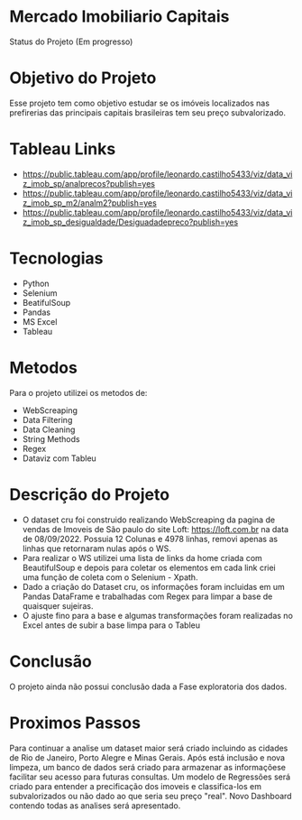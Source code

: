 # Mercado Imobiliario Capitais

  Status do Projeto (Em progresso)

# Objetivo do Projeto

  Esse projeto tem como objetivo estudar se os imóveis localizados nas prefirerias das principais capitais brasileiras tem seu preço subvalorizado.
  
# Tableau Links

- https://public.tableau.com/app/profile/leonardo.castilho5433/viz/data_viz_imob_sp/analprecos?publish=yes
- https://public.tableau.com/app/profile/leonardo.castilho5433/viz/data_viz_imob_sp_m2/analm2?publish=yes
- https://public.tableau.com/app/profile/leonardo.castilho5433/viz/data_viz_imob_sp_desigualdade/Desiguadadepreco?publish=yes  
  
# Tecnologias 

  - Python
  - Selenium
  - BeatifulSoup
  - Pandas
  - MS Excel
  - Tableau
  
# Metodos

  Para o projeto utilizei os metodos de:
  - WebScreaping
  - Data Filtering
  - Data Cleaning
  - String Methods
  - Regex
  - Dataviz com Tableu
  
# Descrição do Projeto

  - O dataset cru foi construido realizando WebScreaping da pagina de vendas de Imoveis de São paulo do site Loft: https://loft.com.br na data de 08/09/2022. Possuia 12 Colunas e 4978 linhas, removi apenas as linhas que retornaram nulas após o WS.
  - Para realizar o WS utilizei uma lista de links da home criada com BeautifulSoup e depois para coletar os elementos em cada link criei uma função de coleta com o Selenium - Xpath.
  - Dado a criação do Dataset cru, os informações foram incluidas em um Pandas DataFrame e trabalhadas com Regex para limpar a base de quaisquer sujeiras.
  - O ajuste fino para a base e algumas transformações foram realizadas no Excel antes de subir a base limpa para o Tableu

# Conclusão

O projeto ainda não possui conclusão dada a Fase exploratoria dos dados.

# Proximos Passos

Para continuar a analise um dataset maior será criado incluindo as cidades de Rio de Janeiro, Porto Alegre e Minas Gerais. 
Após está inclusão e nova limpeza, um banco de dados será criado para armazenar as informaçõese facilitar seu acesso para futuras consultas. 
Um modelo de Regressões será criado para entender a precificação dos imoveis e classifica-los em subvalorizados ou não dado ao que seria seu preço "real".
Novo Dashboard contendo todas as analises será apresentado. 


  
